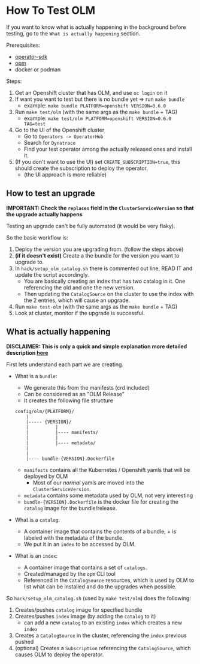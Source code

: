 # How To Test OLM

If you want to know what is actually happening in the background before testing, go to the `What is actually happening` section.

Prerequisites:
- [operator-sdk](https://sdk.operatorframework.io/docs/installation/)
- [opm](https://docs.openshift.com/container-platform/4.6/cli_reference/opm-cli.html)
- docker or podman


Steps:
1. Get an Openshift cluster that has OLM, and use `oc login` on it
2. If want you want to test but there is no bundle yet => run `make bundle`
   - example: `make bundle PLATFORM=openshift VERSION=0.6.0`
3. Run `make test/olm` (with the same args as the `make bundle` + TAG)
   - example: `make test/olm PLATFORM=openshift VERSION=0.6.0 TAG=test`
4. Go to the UI of the Openshift cluster
   - Go to `Operators -> OperatorHub`
   - Search for `Dynatrace`
   - Find your test operator among the actually released ones and install it.
5. (If you don't want to use the UI) set `CREATE_SUBSCRIPTION=true`, this should create the subscription to deploy the operator.
   - (the UI approach is more reliable)

## How to test an upgrade
**IMPORTANT: Check the `replaces` field in the `ClusterServiceVersion` so that the upgrade actually happens**

Testing an upgrade can't be fully automated (it would be very flaky).

So the basic workflow is:
1. Deploy the version you are upgrading from. (follow the steps above)
2. **(if it doesn't exist)** Create a the bundle for the version you want to upgrade to.
3. In `hack/setup_olm_catalog.sh` there is commented out line, READ IT and update the script accordingly.
   - You are basically creating an index that has two catalog in it. One referencing the old and one the new version.
   - Then updating the `CatalogSource` on the cluster to use the index with the 2 entries, which will cause an upgrade.
4. Run `make test-olm` (with the same args as the `make bundle` + TAG)
5. Look at cluster, monitor if the upgrade is successful.


## What is actually happening
**DISCLAIMER: This is only a quick and simple explanation more detailed description [here](https://olm.operatorframework.io/docs/tasks/creating-a-catalog/)**

First lets understand each part we are creating.

- What is a `bundle`:
  - We generate this from the manifests (crd included)
  - Can be considered as an "OLM Release"
  - It creates the following file structure
  ```
  config/olm/{PLATFORM}/
      |
      |----- {VERSION}/
      |          |
      |          |---- manifests/
      |          |
      |          |---- metadata/
      |
      |
      |---- bundle-{VERSION}.Dockerfile
  ```
   - `manifests` contains all the Kubernetes / Openshift yamls that will be deployed by OLM
      - Most of our *normal* yamls are moved into the `ClusterServiceVersion`.
   - `metadata` contains some metadata used by OLM, not very interesting
   - `bundle-{VERSION}.Dockerfile` is the docker file for creating the `catalog` image for the bundle/release.

- What is a `catalog`:
  - A container image that contains the contents of a bundle, + is labeled with the metadata of the bundle.
  - We put it in an `index` to be accessed by OLM.

- What is an `index`:
  - A container image that contains a set of `catalogs`.
  - Created/managed by the `opm` CLI tool
  - Referenced in the `CatalogSource` resources, which is used by OLM to list what can be installed and do the upgrades when possible.

So `hack/setup_olm_catalog.sh` (used by `make test/olm`) does the following:
1. Creates/pushes `catalog` image for specified bundle
2. Creates/pushes `index` image (by adding the `catalog` to it)
   - can add a new `catalog` to an existing `index` which creates a new `index`
3. Creates a `CatalogSource` in the cluster, referencing the `index` previous pushed
4. (optional) Creates a `Subscription` referencing the `CatalogSource`, which causes OLM to deploy the operator.
